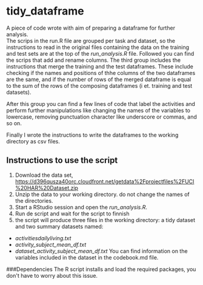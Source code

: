 tidy_dataframe
=============
A piece of code wrote with aim of preparing a dataframe for further analysis.  
The scrips in the run.R file are grouped per task and dataset, so the instructions to read in the original files containing the data on the training and test sets are at the top of the *run_analysis.R* file. Followed you can find the scrips that add and rename columns. The third group includes the instructions that merge the training and the test dataframes. These include checking if the names and positions of thhe columns of the two dataframes are the same, and if the number of rows of the merged dataframe is equal to the sum of the rows of the composing dataframes (i et. training and test datasets).

After this group you can find a few lines of code that label the activities and perform further manipulations like changing the names of the variables to lowercase, removing punctuation character like underscore or commas, and so on.

Finally I wrote the instructions to write the dataframes to the working directory as csv files.

Instructions to use the script
------------------------------

1. Download the data set, https://d396qusza40orc.cloudfront.net/getdata%2Fprojectfiles%2FUCI%20HAR%20Dataset.zip
2. Unzip the data to your working directory. do not change the names of the directories.
3. Start a RStudio session and open the *run_analysis.R*. 
4. Run de script and wait for the script to finnish
5. the script will produce three files in the working directory: a tidy dataset and two summary datasets named:
* _activitiesdailyliving.txt_
* _activity_subject_mean_df.txt_
* _dataset_activity_subject_mean_df.txt_
You can find information on the variables included in the dataset in the codebook.md file.  

###Dependencies
The R script installs and load the required packages, you don't have to worry about this issue.  

